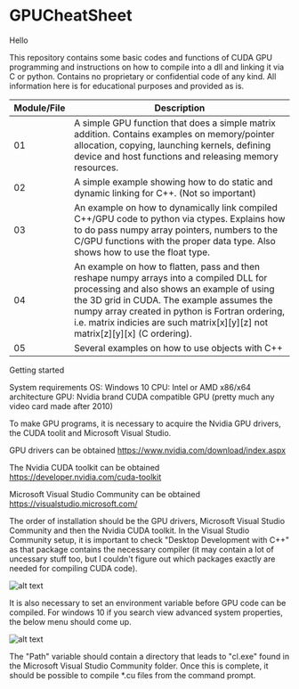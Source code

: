 # GPUCheatSheet

Hello

This repository contains some basic codes and functions of CUDA GPU programming and instructions on how to compile into a dll and linking it via C or python.
Contains no proprietary or confidential code of any kind.  All information here is for educational purposes and provided as is.

Module/File             | Description
------------            | -------------
01          | A simple GPU function that does a simple matrix addition.  Contains examples on memory/pointer allocation, copying, launching kernels, defining device and host functions and releasing memory resources.
02 | A simple example showing how to do static and dynamic linking for C++.  (Not so important)
03 | An example on how to dynamically link compiled C++/GPU code to python via ctypes.  Explains how to do pass numpy array pointers, numbers to the C/GPU functions with the proper data type.  Also shows how to use the float type.
04 | An example on how to flatten, pass and then reshape numpy arrays into a compiled DLL for processing and also shows an example of using the 3D grid in CUDA.  The example assumes the numpy array created in python is Fortran ordering, i.e. matrix indicies are such matrix[x][y][z] not matrix[z][y][x] (C ordering).
05 | Several examples on how to use objects with C++

Getting started

System requirements
OS: Windows 10
CPU: Intel or AMD x86/x64 architecture
GPU: Nvidia brand CUDA compatible GPU (pretty much any video card made after 2010)

To make GPU programs, it is necessary to acquire the Nvidia GPU drivers, the CUDA toolit and Microsoft Visual Studio.

GPU drivers can be obtained
https://www.nvidia.com/download/index.aspx

The Nvidia CUDA toolkit can be obtained
https://developer.nvidia.com/cuda-toolkit

Microsoft Visual Studio Community can be obtained
https://visualstudio.microsoft.com/

The order of installation should be the GPU drivers, Microsoft Visual Studio Community and then the Nvidia CUDA toolkit.  In the Visual Studio Community setup, it is important to check "Desktop Development with C++" as that package contains the necessary compiler (it may contain a lot of uncessary stuff too, but I couldn't figure out which packages exactly are needed for compiling CUDA code).

![alt text](https://github.com/TimOfAllTrades/GPUCheatSheet/blob/master/DesktopDev.png?raw=true)

It is also necessary to set an environment variable before GPU code can be compiled.  For windows 10 if you search view advanced system properties, the below menu should come up.

![alt text](https://github.com/TimOfAllTrades/GPUCheatSheet/blob/master/SysVar.png?raw=true)

The "Path" variable should contain a directory that leads to "cl.exe" found in the Microsoft Visual Studio Community folder.  Once this is complete, it should be possible to compile *.cu files from the command prompt.

